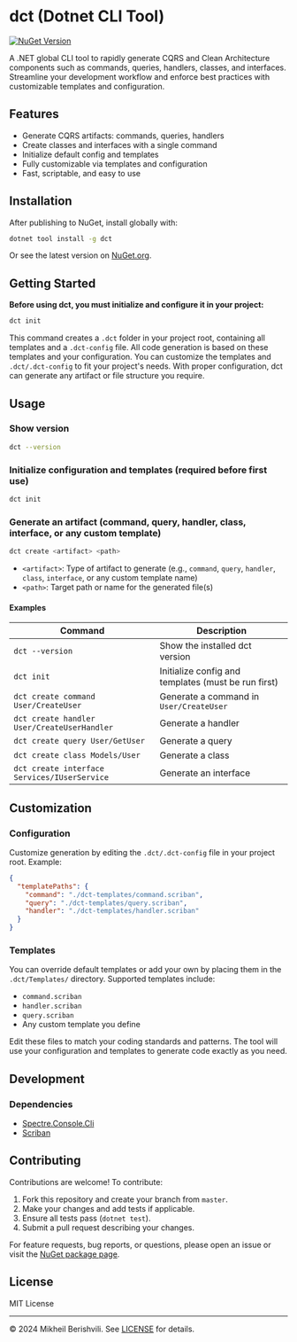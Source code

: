 # dct (Dotnet CLI Tool)

[![NuGet Version](https://img.shields.io/nuget/v/dct.svg?logo=nuget)](https://www.nuget.org/packages/dct)

A .NET global CLI tool to rapidly generate CQRS and Clean Architecture components such as commands, queries, handlers, classes, and interfaces. Streamline your development workflow and enforce best practices with customizable templates and configuration.

## Features
- Generate CQRS artifacts: commands, queries, handlers
- Create classes and interfaces with a single command
- Initialize default config and templates
- Fully customizable via templates and configuration
- Fast, scriptable, and easy to use

## Installation
After publishing to NuGet, install globally with:

```sh
dotnet tool install -g dct
```

Or see the latest version on [NuGet.org](https://www.nuget.org/packages/dct).

## Getting Started

**Before using dct, you must initialize and configure it in your project:**

```sh
dct init
```

This command creates a `.dct` folder in your project root, containing all templates and a `.dct-config` file. All code generation is based on these templates and your configuration. You can customize the templates and `.dct/.dct-config` to fit your project's needs. With proper configuration, dct can generate any artifact or file structure you require.

## Usage

### Show version
```sh
dct --version
```

### Initialize configuration and templates (required before first use)
```sh
dct init
```

### Generate an artifact (command, query, handler, class, interface, or any custom template)
```sh
dct create <artifact> <path>
```
- `<artifact>`: Type of artifact to generate (e.g., `command`, `query`, `handler`, `class`, `interface`, or any custom template name)
- `<path>`: Target path or name for the generated file(s)

#### Examples
| Command | Description |
|---------|-------------|
| `dct --version` | Show the installed dct version |
| `dct init` | Initialize config and templates (must be run first) |
| `dct create command User/CreateUser` | Generate a command in `User/CreateUser` |
| `dct create handler User/CreateUserHandler` | Generate a handler |
| `dct create query User/GetUser` | Generate a query |
| `dct create class Models/User` | Generate a class |
| `dct create interface Services/IUserService` | Generate an interface |

## Customization

### Configuration
Customize generation by editing the `.dct/.dct-config` file in your project root. Example:

```json
{
  "templatePaths": {
    "command": "./dct-templates/command.scriban",
    "query": "./dct-templates/query.scriban",
    "handler": "./dct-templates/handler.scriban"
  }
}
```

### Templates
You can override default templates or add your own by placing them in the `.dct/Templates/` directory. Supported templates include:
- `command.scriban`
- `handler.scriban`
- `query.scriban`
- Any custom template you define

Edit these files to match your coding standards and patterns. The tool will use your configuration and templates to generate code exactly as you need.

## Development

### Dependencies
- [Spectre.Console.Cli](https://www.nuget.org/packages/Spectre.Console.Cli)
- [Scriban](https://www.nuget.org/packages/Scriban)

## Contributing

Contributions are welcome! To contribute:

1. Fork this repository and create your branch from `master`.
2. Make your changes and add tests if applicable.
3. Ensure all tests pass (`dotnet test`).
4. Submit a pull request describing your changes.

For feature requests, bug reports, or questions, please open an issue or visit the [NuGet package page](https://www.nuget.org/packages/dct).

## License

MIT License

---

© 2024 Mikheil Berishvili. See [LICENSE](LICENSE) for details. 
